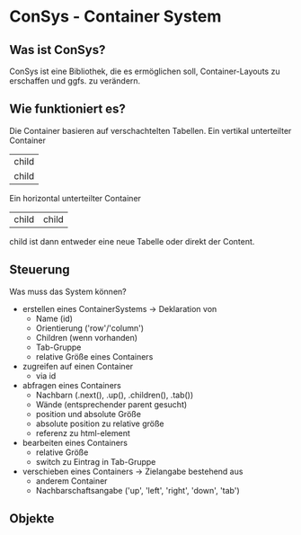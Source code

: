 # ConSys - Container System

## Was ist ConSys?

ConSys ist eine Bibliothek, die es ermöglichen soll,
Container-Layouts zu erschaffen und ggfs. zu verändern.

## Wie funktioniert es?

Die Container basieren auf verschachtelten Tabellen.
Ein vertikal unterteilter Container
<table>
<tr><td>child</td></tr>
<tr><td>child</td></tr>
</table>

Ein horizontal unterteilter Container
<table>
<tr><td>child</td><td>child</td></tr>
</table>

child ist dann entweder eine neue Tabelle oder direkt der Content.

## Steuerung

Was muss das System können?

* erstellen eines ContainerSystems
  -> Deklaration von
    * Name (id)
    * Orientierung ('row'/'column')
    * Children (wenn vorhanden)
    * Tab-Gruppe
    * relative Größe
      eines Containers
* zugreifen auf einen Container
  * via id
* abfragen eines Containers
  * Nachbarn (.next(), .up(), .children(), .tab())
  * Wände (entsprechender parent gesucht)
  * position und absolute Größe
  * absolute position zu relative größe
  * referenz zu html-element
* bearbeiten eines Containers
  * relative Größe
  * switch zu Eintrag in Tab-Gruppe
* verschieben eines Containers
  -> Zielangabe bestehend aus
    * anderem Container
    * Nachbarschaftsangabe ('up', 'left', 'right', 'down', 'tab')

## Objekte
